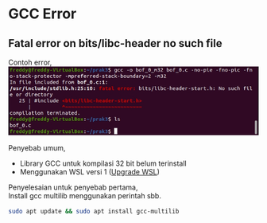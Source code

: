# GCC Error

## Fatal error on bits/libc-header no such file

Contoh error,
![](images/01_001.jpg)

Penyebab umum,

- Library GCC untuk kompilasi 32 bit belum terinstall
- Menggunakan WSL versi 1 ([Upgrade WSL](https://stackoverflow.com/questions/61300194/does-wsl-2-really-support-32-bit-program))

Penyelesaian untuk penyebab pertama,<br>
Install gcc multilib menggunakan perintah sbb.
``` bash
sudo apt update && sudo apt install gcc-multilib
```